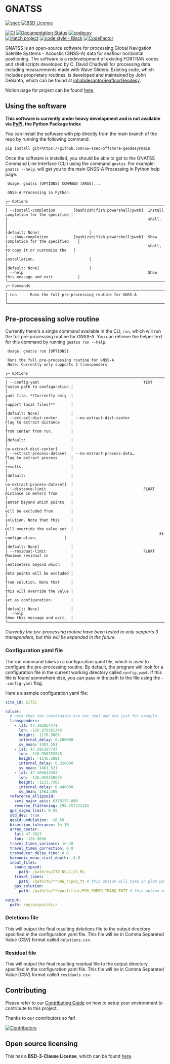 # GNATSS

[![ssec](https://img.shields.io/badge/SSEC-Project-purple?logo=data:image/png;base64,iVBORw0KGgoAAAANSUhEUgAAAA0AAAAOCAQAAABedl5ZAAAACXBIWXMAAAHKAAABygHMtnUxAAAAGXRFWHRTb2Z0d2FyZQB3d3cuaW5rc2NhcGUub3Jnm+48GgAAAMNJREFUGBltwcEqwwEcAOAfc1F2sNsOTqSlNUopSv5jW1YzHHYY/6YtLa1Jy4mbl3Bz8QIeyKM4fMaUxr4vZnEpjWnmLMSYCysxTcddhF25+EvJia5hhCudULAePyRalvUteXIfBgYxJufRuaKuprKsbDjVUrUj40FNQ11PTzEmrCmrevPhRcVQai8m1PRVvOPZgX2JttWYsGhD3atbHWcyUqX4oqDtJkJiJHUYv+R1JbaNHJmP/+Q1HLu2GbNoSm3Ft0+Y1YMdPSTSwQAAAABJRU5ErkJggg==&style=plastic)](https://escience.washington.edu/offshore-geodesy/)
[![BSD License](https://badgen.net/badge/license/BSD-3-Clause/blue)](LICENSE)

[![CI](https://github.com/uw-ssec/offshore-geodesy/actions/workflows/ci.yaml/badge.svg)](https://github.com/uw-ssec/offshore-geodesy/actions/workflows/ci.yaml)
[![Documentation Status](https://readthedocs.org/projects/gnatss/badge/?version=latest)](https://gnatss.readthedocs.io/en/latest/?badge=latest)
[![codecov](https://codecov.io/gh/uw-ssec/offshore-geodesy/branch/main/graph/badge.svg?token=Z5L0RYOVEZ)](https://codecov.io/gh/uw-ssec/offshore-geodesy)
<br>
[![Hatch project](https://img.shields.io/badge/%F0%9F%A5%9A-Hatch-4051b5.svg)](https://github.com/pypa/hatch)
[![code style - Black](https://img.shields.io/badge/code%20style-black-000000.svg)](https://github.com/psf/black)
[![CodeFactor](https://www.codefactor.io/repository/github/uw-ssec/offshore-geodesy/badge)](https://www.codefactor.io/repository/github/uw-ssec/offshore-geodesy)

GNATSS is an open-source software for processing Global Navigation Satellite Systems - Acoustic (GNSS-A) data for seafloor horizontal positioning.
The software is a redevelopment of existing FORTRAN codes and shell scripts developed by C. David Chadwell for processing data including measurements made with Wave Gliders.
Existing code, which includes proprietary routines, is developed and maintained by John DeSanto,
which can be found at [johnbdesanto/SeafloorGeodesy](https://github.com/johnbdesanto/SeafloorGeodesy).

Notion page for project can be found [here](https://safe-mouse-a43.notion.site/GNSS-Acoustic-01f0423b3e2146f6a4465211f29cd9b9).

## Using the software

**This software is currently under heavy development and is not available via [PyPI](https://pypi.org/), the Python Package Index**

You can install the software with pip directly from the main branch of the repo by running the following command:

```bash
pip install git+https://github.com/uw-ssec/offshore-geodesy@main
```

Once the software is installed, you should be able to get to the GNATSS Command Line Interface (CLI)
using the command `gnatss`. For example: `gnatss --help`, will get you to the main GNSS-A Processing in Python help page.

```console
 Usage: gnatss [OPTIONS] COMMAND [ARGS]...

 GNSS-A Processing in Python

╭─ Options ─────────────────────────────────────────────────────────────────────────────────────────╮
│ --install-completion        [bash|zsh|fish|powershell|pwsh]  Install completion for the specified │
│                                                              shell.                               │
│                                                              [default: None]                      │
│ --show-completion           [bash|zsh|fish|powershell|pwsh]  Show completion for the specified    │
│                                                              shell, to copy it or customize the   │
│                                                              installation.                        │
│                                                              [default: None]                      │
│ --help                                                       Show this message and exit.          │
╰───────────────────────────────────────────────────────────────────────────────────────────────────╯
╭─ Commands ────────────────────────────────────────────────────────────────────────────────────────╮
│ run      Runs the full pre-processing routine for GNSS-A                                          │
╰───────────────────────────────────────────────────────────────────────────────────────────────────╯
```

## Pre-processing solve routine

Currently there's a single command available in the CLI, `run`, which will run the full pre-processing routine for GNSS-A.
You can retrieve the helper text for this command by running `gnatss run --help`.

```console
 Usage: gnatss run [OPTIONS]

 Runs the full pre-processing routine for GNSS-A
 Note: Currently only supports 3 transponders

╭─ Options ──────────────────────────────────────────────────────────────────────────────────────╮
│ --config-yaml                                              TEXT   Custom path to configuration │
│                                                                   yaml file. **Currently only  │
│                                                                   support local files!**       │
│                                                                   [default: None]              │
│ --extract-dist-center        --no-extract-dist-center             Flag to extract distance     │
│                                                                   from center from run.        │
│                                                                   [default:                    │
│                                                                   no-extract-dist-center]      │
│ --extract-process-dataset    --no-extract-process-data…           Flag to extract process      │
│                                                                   results.                     │
│                                                                   [default:                    │
│                                                                   no-extract-process-dataset]  │
│ --distance-limit                                           FLOAT  Distance in meters from      │
│                                                                   center beyond which points   │
│                                                                   will be excluded from        │
│                                                                   solution. Note that this     │
│                                                                   will override the value set  │
│                                                                   as configuration.            │
│                                                                   [default: None]              │
│ --residual-limit                                           FLOAT  Maximum residual in          │
│                                                                   centimeters beyond which     │
│                                                                   data points will be excluded │
│                                                                   from solution. Note that     │
│                                                                   this will override the value │
│                                                                   set as configuration.        │
│                                                                   [default: None]              │
│ --help                                                            Show this message and exit.  │
╰────────────────────────────────────────────────────────────────────────────────────────────────╯
```

*Currently the pre-processing routine have been tested to only supports 3 transponders, but this will be expanded in the future.*

### Configuration yaml file

The run command takes in a configuration yaml file, which is used to configure the pre-processing routine.
By default, the program will look for a configuration file in the current working directory called `config.yaml`.
If this file is found somewhere else, you can pass in the path to the file using the `--config-yaml` flag.

Here's a sample configuration yaml file:

```yaml
site_id: SITE1

solver:
  # note that the coordinates are not real and are just for example
  transponders:
    - lat: 47.302064471
      lon: -126.978181346
      height: -1176.5866
      internal_delay: 0.200000
      sv_mean: 1481.551
    - lat: 47.295207747
      lon: -126.958752845
      height: -1146.5881
      internal_delay: 0.320000
      sv_mean: 1481.521
    - lat: 47.309643593
      lon: -126.959348875
      height: -1133.7305
      internal_delay: 0.440000
      sv_mean: 1481.509
  reference_ellipsoid:
    semi_major_axis: 6378137.000
    reverse_flattening: 298.257222101
  gps_sigma_limit: 0.05
  std_dev: true
  geoid_undulation: -26.59
  bisection_tolerance: 1e-10
  array_center:
    lat: 47.3023
    lon: -126.9656
  travel_times_variance: 1e-10
  travel_times_correction: 0.0
  transducer_delay_time: 0.0
  harmonic_mean_start_depth: -4.0
  input_files:
    sound_speed:
      path: /path/to/CTD_NCL1_Ch_Mi
    travel_times:
      path: /path/to/**/WG_*/pxp_tt # this option will take in glob patterns
    gps_solution:
      path: /path/to/**/posfilter/POS_FREED_TRANS_TWTT # this option will take in glob patterns

output:
  path: /my/output/dir/
```

### Deletions file

This will output the final resulting deletions file to the output directory specified in the configuration yaml file.
This file will be in Comma Separated Value (CSV) format called `deletions.csv`.

### Residual file

This will output the final resulting residual file to the output directory specified in the configuration yaml file.
This file will be in Comma Separated Value (CSV) format called `residuals.csv`.

## Contributing

Please refer to our [Contributing Guide](.github/CONTRIBUTING.md) on how to setup your environment to contribute to this project.

Thanks to our contributors so far!

[![Contributors](https://contrib.rocks/image?repo=uw-ssec/offshore-geodesy)](https://github.com/uw-ssec/offshore-geodesy/graphs/contributors)

## Open source licensing

This has a **BSD-3-Clause License**, which can be found [here](LICENSE).
